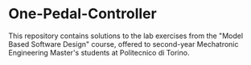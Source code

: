 # One-Pedal-Controller
This repository contains solutions to the lab exercises from the "Model Based Software Design" course, offered to second-year Mechatronic Engineering Master's students at Politecnico di Torino.
